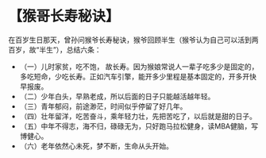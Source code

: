 # 【猴哥长寿秘诀】

在百岁生日那天，曾孙问猴爷长寿秘诀，猴爷回顾半生（猴爷认为自己可以活到两百岁，故“半生”），总结六条：
- （一）儿时家贫，吃不饱， 故长寿。因为猴娘常说人一辈子吃多少是固定的，多吃短命，少吃长寿。正如汽车引擎，能开多少里程是基本固定的，开多开快早报废。
- （二）少年白头，早熟老成，所以后面的日子只能越活越年轻。
- （三）青年郁闷，前途渺茫，时间似乎停留了好几年。
- （四）壮年留洋，吃苦奋斗，乘年轻力壮，先把苦吃了，以后就是甜的日子。
- （五）中年不得志，海不归，碌碌无为，只好跑马拉松健身，读MBA健脑，写博健心。
- （六）老年依然心未死，梦不断，生命从头开始。
